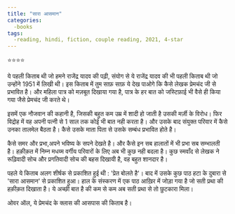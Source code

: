 ```yaml
---
title: "सारा आसमान"
categories:
  -books
tags:
  -reading, hindi, fiction, couple reading, 2021, 4-star
---
```


⭐️⭐️⭐️⭐️

ये पहली किताब थी जो हमने राजेंद्र यादव की पढ़ी, संयोग से ये राजेंद्र यादव की भी पहली किताब थी जो उन्होंने 1951 में लिखी थी। इस किताब में तुम साफ़ साफ़ ये देख पाओगे कि कैसे लेखक प्रेमचंद जी से प्रभावित है। और महिला पात्र को मज़बूत दिखाया गया है, पात्र के हर बात को जस्टिफ़ाई भी वैसे ही किया गया जैसे प्रेमचंद जी करते थे। 

इसमें एक नौजवान की कहानी है, जिसकी बहुत कम उम्र में शादी हो जाती है उसकी मर्ज़ी के विरोध। फिर विद्रोह में वह अपनी पत्नी से 1 साल तक कोई भी बात नही करता है। और उसके बाद संयुक्त परिवार में कैसे उनका तालमेल बैठता है। कैसे उसके माता पिता से उसके सम्बंध प्रभावित होते है।

कैसे समर और प्रभा,अपने भविष्य के सपने देखते है। और कैसे इन सब हालातों में भी प्रभा सब सम्भालती है। हक़ीक़त में निम्न मधय्म वर्गीय परिवारों के लिए अब भी कुछ नही बदला है। कुछ स्मवाँद से लेखक ने रूढ़िवादी सोच और प्रगतिवादी सोच की बहस दिखायी है, वह बहुत शानदार है।

पहले ये किताब अलग शीर्षक से प्रकाशित हुई थी : 'प्रेत बोलते है'। बाद में उसके कुछ पाठ हटा के दुबारा से 'सारा आसमान' से प्रकाशित हुआ। हाल के संस्करण में एक पाठ आख़िर में जोड़ा गया है जो सती प्रथा की हक़ीक़त दिखाता है। ये अच्छी बात है की कम से कम अब सती प्रथा से तो छुटकारा मिला।

ओवर ऑल, ये प्रेमचंद के क्लास की आसपास की किताब है।
